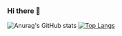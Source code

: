 ### Hi there 👋
![Anurag's GitHub stats](https://github-readme-stats.vercel.app/api?username=kiyotakakuzuma&hide=contribs,prs)
[![Top Langs](https://github-readme-stats.vercel.app/api/top-langs/?username=kiyotakakuzuma&layout=compact)](https://github.com/anuraghazra/github-readme-stats)

<!--
**kiyotakakuzuma/kiyotakakuzuma** is a ✨ _special_ ✨ repository because its `README.md` (this file) appears on your GitHub profile.

Here are some ideas to get you started:

- 🔭 I’m currently working on ...
- 🌱 I’m currently learning ...
- 👯 I’m looking to collaborate on ...
- 🤔 I’m looking for help with ...
- 💬 Ask me about ...
- 📫 How to reach me: ...
- 😄 Pronouns: ...
- ⚡ Fun fact: ...
-->
